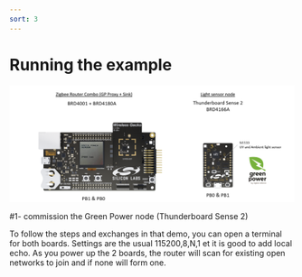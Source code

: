 ```yaml
---
sort: 3
---
```


# Running the example

<img src="images/zcrdisplay_000.png" alt="" width="800" class="center">

#1- commission the Green Power node (Thunderboard Sense 2)

To follow the steps and exchanges in that demo, you can open a terminal for both boards. Settings are the usual 115200,8,N,1 et it is good to add local echo.
As you power up the 2 boards, the router will scan for existing open networks to join and if none will form one.

